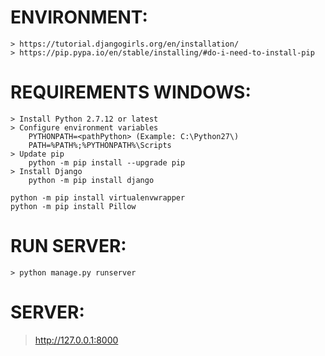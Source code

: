# ENVIRONMENT:
    > https://tutorial.djangogirls.org/en/installation/
	> https://pip.pypa.io/en/stable/installing/#do-i-need-to-install-pip
	
# REQUIREMENTS WINDOWS:
	> Install Python 2.7.12 or latest
	> Configure environment variables
		PYTHONPATH=<pathPython> (Example: C:\Python27\)
		PATH=%PATH%;%PYTHONPATH%\Scripts
	> Update pip
		python -m pip install --upgrade pip
	> Install Django
		python -m pip install django

	python -m pip install virtualenvwrapper
	python -m pip install Pillow

# RUN SERVER:
    > python manage.py runserver

# SERVER:

   > http://127.0.0.1:8000
